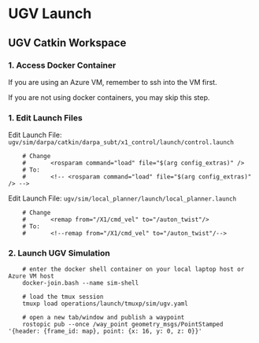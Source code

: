 # UGV Launch

## UGV Catkin Workspace

### 1. Access Docker Container

If you are using an Azure VM, remember to ssh into the VM first.

If you are not using docker containers, you may skip this step.

### 1. Edit Launch Files

Edit Launch File: `ugv/sim/darpa/catkin/darpa_subt/x1_control/launch/control.launch`
        
        # Change
        #       <rosparam command="load" file="$(arg config_extras)" />
        # To:
        #       <!-- <rosparam command="load" file="$(arg config_extras)" /> -->


Edit Launch File: `ugv/sim/local_planner/launch/local_planner.launch`

        # Change
        #       <remap from="/X1/cmd_vel" to="/auton_twist"/>
        # To:
        #       <!--remap from="/X1/cmd_vel" to="/auton_twist"/-->

### 2. Launch UGV Simulation

        # enter the docker shell container on your local laptop host or Azure VM host
        docker-join.bash --name sim-shell

        # load the tmux session
        tmuxp load operations/launch/tmuxp/sim/ugv.yaml

        # open a new tab/window and publish a waypoint
        rostopic pub --once /way_point geometry_msgs/PointStamped '{header: {frame_id: map}, point: {x: 16, y: 0, z: 0}}'
